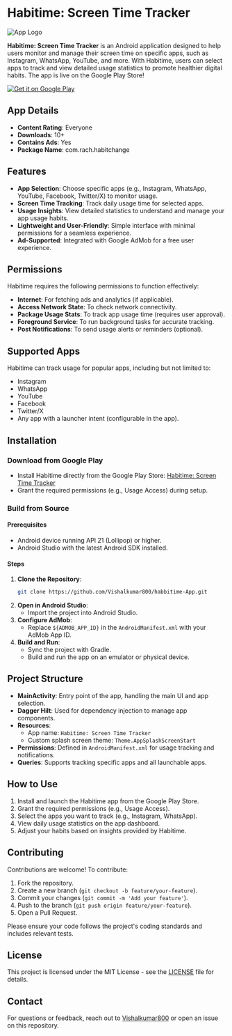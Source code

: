 # Habitime: Screen Time Tracker

![App Logo](https://via.placeholder.com/150) <!-- Replace with your actual app logo URL -->

**Habitime: Screen Time Tracker** is an Android application designed to help users monitor and manage their screen time on specific apps, such as Instagram, WhatsApp, YouTube, and more. With Habitime, users can select apps to track and view detailed usage statistics to promote healthier digital habits. The app is live on the Google Play Store!

[![Get it on Google Play](https://play.google.com/intl/en_us/badges/static/images/badges/en_badge_web_generic.png)](https://play.google.com/store/apps/details?id=com.rach.habitchange)

## App Details

- **Content Rating**: Everyone
- **Downloads**: 10+
- **Contains Ads**: Yes
- **Package Name**: com.rach.habitchange

## Features

- **App Selection**: Choose specific apps (e.g., Instagram, WhatsApp, YouTube, Facebook, Twitter/X) to monitor usage.
- **Screen Time Tracking**: Track daily usage time for selected apps.
- **Usage Insights**: View detailed statistics to understand and manage your app usage habits.
- **Lightweight and User-Friendly**: Simple interface with minimal permissions for a seamless experience.
- **Ad-Supported**: Integrated with Google AdMob for a free user experience.

## Permissions

Habitime requires the following permissions to function effectively:
- **Internet**: For fetching ads and analytics (if applicable).
- **Access Network State**: To check network connectivity.
- **Package Usage Stats**: To track app usage time (requires user approval).
- **Foreground Service**: To run background tasks for accurate tracking.
- **Post Notifications**: To send usage alerts or reminders (optional).

## Supported Apps

Habitime can track usage for popular apps, including but not limited to:
- Instagram
- WhatsApp
- YouTube
- Facebook
- Twitter/X
- Any app with a launcher intent (configurable in the app).

## Installation

### Download from Google Play
- Install Habitime directly from the Google Play Store: [Habitime: Screen Time Tracker](https://play.google.com/store/apps/details?id=com.rach.habitchange)
- Grant the required permissions (e.g., Usage Access) during setup.

### Build from Source
#### Prerequisites
- Android device running API 21 (Lollipop) or higher.
- Android Studio with the latest Android SDK installed.

#### Steps
1. **Clone the Repository**:
   ```bash
   git clone https://github.com/Vishalkumar800/habbitime-App.git
   ```
2. **Open in Android Studio**:
   - Import the project into Android Studio.
3. **Configure AdMob**:
   - Replace `${ADMOB_APP_ID}` in the `AndroidManifest.xml` with your AdMob App ID.
4. **Build and Run**:
   - Sync the project with Gradle.
   - Build and run the app on an emulator or physical device.

## Project Structure

- **MainActivity**: Entry point of the app, handling the main UI and app selection.
- **Dagger Hilt**: Used for dependency injection to manage app components.
- **Resources**:
  - App name: `Habitime: Screen Time Tracker`
  - Custom splash screen theme: `Theme.AppSplashScreenStart`
- **Permissions**: Defined in `AndroidManifest.xml` for usage tracking and notifications.
- **Queries**: Supports tracking specific apps and all launchable apps.

## How to Use

1. Install and launch the Habitime app from the Google Play Store.
2. Grant the required permissions (e.g., Usage Access).
3. Select the apps you want to track (e.g., Instagram, WhatsApp).
4. View daily usage statistics on the app dashboard.
5. Adjust your habits based on insights provided by Habitime.

## Contributing

Contributions are welcome! To contribute:
1. Fork the repository.
2. Create a new branch (`git checkout -b feature/your-feature`).
3. Commit your changes (`git commit -m 'Add your feature'`).
4. Push to the branch (`git push origin feature/your-feature`).
5. Open a Pull Request.

Please ensure your code follows the project's coding standards and includes relevant tests.

## License

This project is licensed under the MIT License - see the [LICENSE](LICENSE) file for details.

## Contact

For questions or feedback, reach out to [Vishalkumar800](https://github.com/Vishalkumar800) or open an issue on this repository.